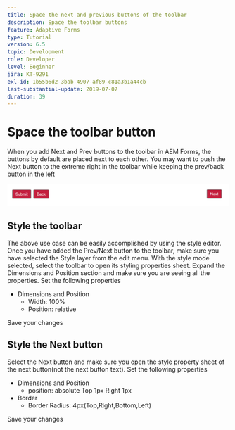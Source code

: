 ```yaml
---
title: Space the next and previous buttons of the toolbar
description: Space the toolbar buttons
feature: Adaptive Forms
type: Tutorial
version: 6.5
topic: Development
role: Developer
level: Beginner
jira: KT-9291
exl-id: 1b55b6d2-3bab-4907-af89-c81a3b1a44cb
last-substantial-update: 2019-07-07
duration: 39
---
```

# Space the toolbar button

When you add Next and Prev buttons to the toolbar in AEM Forms, the buttons by default are placed next to each other. You may want to push the Next button to the extreme right in the toolbar while keeping the prev/back button in the left

![toolbar-spacing](assets/toolbar-spacing.png)


## Style the toolbar

The above use case can be easily accomplished by using the style editor. Once you have added the Prev/Next button to the toolbar, make sure you have selected the Style layer from the edit menu. With the style mode selected, select the toolbar to open its styling properties sheet. Expand the Dimensions and Position section and make sure you are seeing all the properties. Set the following properties
* Dimensions and Position
    * Width: 100%
    * Position: relative

Save your changes

## Style the Next button

Select the Next button and make sure you open the style property sheet of the next button(not the next button text). Set the following properties
* Dimensions and Position
    * position: absolute Top 1px Right 1px
* Border
    * Border Radius: 4px(Top,Right,Bottom,Left)

Save your changes
